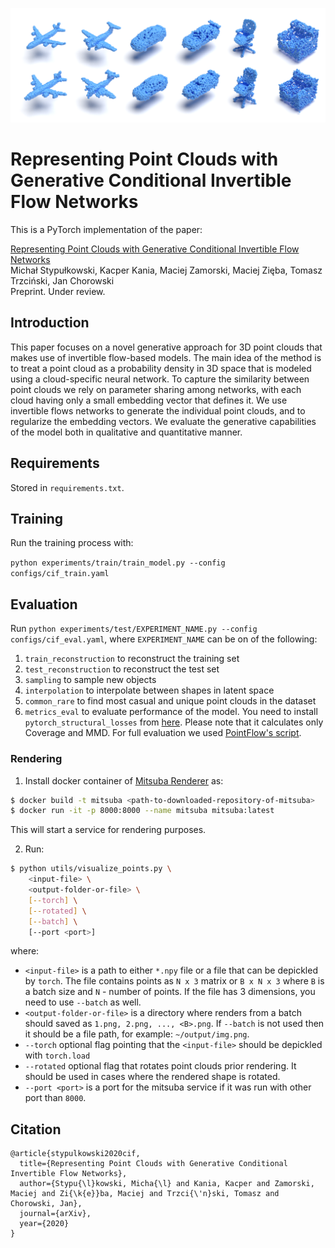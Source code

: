 ![mainimg](main.png)

# Representing Point Clouds with Generative Conditional Invertible Flow Networks

This is a PyTorch implementation of the paper:

[Representing Point Clouds with Generative Conditional Invertible Flow Networks](https://arxiv.org/abs/2010.11087) <br>
Michał Stypułkowski, Kacper Kania, Maciej Zamorski, Maciej Zięba, Tomasz Trzciński, Jan Chorowski <br>
Preprint. Under review.

## Introduction
This paper focuses on a novel generative approach for 3D point clouds that makes use of invertible flow-based models. The main idea of the method is to treat a point cloud as a probability density in 3D space that is modeled using a cloud-specific neural network. To capture the similarity between point clouds we rely on parameter sharing among networks, with each cloud having only a small embedding vector that defines it. We use invertible flows networks to generate the individual point clouds, and to regularize the embedding vectors. We evaluate the generative capabilities of the model both in qualitative and quantitative manner.

## Requirements
Stored in `requirements.txt`.

## Training
Run the training process with:

`python experiments/train/train_model.py --config configs/cif_train.yaml`

## Evaluation
Run `python experiments/test/EXPERIMENT_NAME.py --config configs/cif_eval.yaml`,
where `EXPERIMENT_NAME` can be on of the following:

1. `train_reconstruction` to reconstruct the training set
2. `test_reconstruction` to reconstruct the test set
3. `sampling` to sample new objects
4. `interpolation` to interpolate between shapes in latent space
5. `common_rare` to find most casual and unique point clouds in the dataset
6. `metrics_eval` to evaluate performance of the model. You need to install `pytorch_structural_losses` from [here](https://github.com/stevenygd/PointFlow/tree/master/metrics/pytorch_structural_losses). Please note that it calculates only Coverage and MMD. For full evaluation we used [PointFlow's script](https://github.com/stevenygd/PointFlow).  

### Rendering
1. Install docker container of [Mitsuba Renderer](https://github.com/kacperkan/mitsuba-flask-service) as:
```bash
$ docker build -t mitsuba <path-to-downloaded-repository-of-mitsuba>
$ docker run -it -p 8000:8000 --name mitsuba mitsuba:latest 
```
This will start a service for rendering purposes.

2. Run:
```bash
$ python utils/visualize_points.py \
    <input-file> \
    <output-folder-or-file> \
    [--torch] \
    [--rotated] \
    [--batch] \
    [--port <port>]
```
where:
- `<input-file>` is a path to either `*.npy` file or a file that can be depickled by `torch`. The file contains points as `N x 3` matrix or `B x N x 3` where `B` is a batch size and `N` - number of points. If the file has 3 dimensions, you need to use `--batch` as well.
- `<output-folder-or-file>` is a directory where renders from a batch should saved as `1.png, 2.png, ..., <B>.png`. If `--batch` is not used then it should be a file path, for example: `~/output/img.png`.
- `--torch` optional flag pointing that the `<input-file>` should be depickled with `torch.load`
- `--rotated` optional flag that rotates point clouds prior rendering. It should be used in cases where the rendered shape is rotated.
- `--port <port>` is a port for the mitsuba service if it was run with other port than `8000`.

## Citation
```
@article{stypulkowski2020cif,
  title={Representing Point Clouds with Generative Conditional Invertible Flow Networks},
  author={Stypu{\l}kowski, Micha{\l} and Kania, Kacper and Zamorski, Maciej and Zi{\k{e}}ba, Maciej and Trzci{\'n}ski, Tomasz and Chorowski, Jan},
  journal={arXiv},
  year={2020}
}
```
